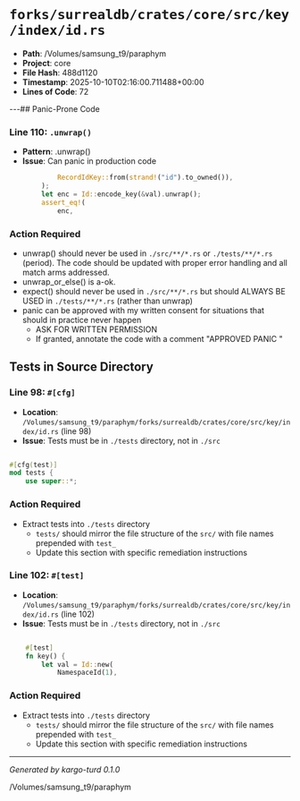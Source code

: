 # `forks/surrealdb/crates/core/src/key/index/id.rs`

- **Path**: /Volumes/samsung_t9/paraphym
- **Project**: core
- **File Hash**: 488d1120  
- **Timestamp**: 2025-10-10T02:16:00.711488+00:00  
- **Lines of Code**: 72

---## Panic-Prone Code


### Line 110: `.unwrap()`

- **Pattern**: .unwrap()
- **Issue**: Can panic in production code

```rust
			RecordIdKey::from(strand!("id").to_owned()),
		);
		let enc = Id::encode_key(&val).unwrap();
		assert_eq!(
			enc,
```

### Action Required

- unwrap() should never be used in `./src/**/*.rs` or `./tests/**/*.rs` (period). The code should be updated with proper error handling and all match arms addressed.
- unwrap_or_else() is a-ok. 
- expect() should never be used in `./src/**/*.rs` but should ALWAYS BE USED in `./tests/**/*.rs` (rather than unwrap)
- panic can be approved with my written consent for situations that should in practice never happen  
  - ASK FOR WRITTEN PERMISSION
  - If granted, annotate the code with a comment "APPROVED PANIC "

## Tests in Source Directory


### Line 98: `#[cfg]`

- **Location**: `/Volumes/samsung_t9/paraphym/forks/surrealdb/crates/core/src/key/index/id.rs` (line 98)
- **Issue**: Tests must be in `./tests` directory, not in `./src`

```rust

#[cfg(test)]
mod tests {
	use super::*;

```

### Action Required

- Extract tests into `./tests` directory
  - `tests/` should mirror the file structure of the `src/` with file names prepended with `test_`
  - Update this section with specific remediation instructions
  


### Line 102: `#[test]`

- **Location**: `/Volumes/samsung_t9/paraphym/forks/surrealdb/crates/core/src/key/index/id.rs` (line 102)
- **Issue**: Tests must be in `./tests` directory, not in `./src`

```rust

	#[test]
	fn key() {
		let val = Id::new(
			NamespaceId(1),
```

### Action Required

- Extract tests into `./tests` directory
  - `tests/` should mirror the file structure of the `src/` with file names prepended with `test_`
  - Update this section with specific remediation instructions
  

---

*Generated by kargo-turd 0.1.0*

/Volumes/samsung_t9/paraphym